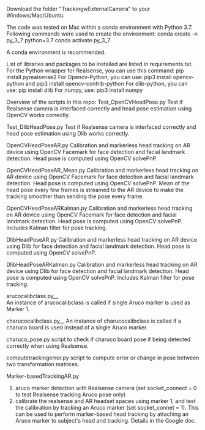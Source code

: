 Download the folder "TrackingwExternalCamera" to your Windows/Mac/Ubuntu.

The code was tested on Mac within a conda environment with Python 3.7. Following commands were used to create the environment:
conda create -n py_3_7 python=3.7
conda activate py_3_7

A conda environment is recommended.

List of libraries and packages to be installed are listed in requirements.txt.
For the Python wrapper for Realsense, you can use this command: pip install pyrealsense2
For Opencv-Python, you can use: pip3 install opencv-python and pip3 install opencv-contrib-python
For dlib-python, you can use: pip install dlib
For numpy, use: pip3 install numpy


Overview of the scripts in this repo:
Test_OpenCVHeadPose.py
Test if Realsense camera is interfaced correctly and head pose estimation using OpenCV works correctly.

Test_DlibHeadPose.py
Test if Realsense camera is interfaced correctly and head pose estimation using Dlib works correctly.

OpenCVHeadPoseAR.py
Calibration and markerless head tracking on AR device using OpenCV Facemark for face detection and facial landmark detection. Head pose is computed using OpenCV solvePnP.

OpenCVHeadPoseAR_Mean.py
Calibration and markerless head tracking on AR device using OpenCV Facemark for face detection and facial landmark detection. Head pose is computed using OpenCV solvePnP. Mean of the head pose every few frames is streamed to the AR device to make the tracking smoother than sending the pose every frame.

OpenCVHeadPoseARKalman.py
Calibration and markerless head tracking on AR device using OpenCV Facemark for face detection and facial landmark detection. Head pose is computed using OpenCV solvePnP.
Includes Kalman filter for pose tracking.

DlibHeadPoseAR.py
Calibration and markerless head tracking on AR device using Dlib for face detection and facial landmark detection. Head pose is computed using OpenCV solvePnP.

DlibHeadPoseARKalman.py
Calibration and markerless head tracking on AR device using Dlib for face detection and facial landmark detection. Head pose is computed using OpenCV solvePnP.
Includes Kalman filter for pose tracking.



arucocalibclass.py__  
An instance of arucocalibclass is called if single Aruco marker is used as Marker 1. 

charucocalibclass.py__
An instance of charucocalibclass is called if a charuco board is used instead of a single Aruco marker


charuco_pose.py
script to check if charuco board pose if being detected correctly when using Realsense.

computetrackingerror.py
script to compute error or change in pose between two transformation matrices.



Marker-basedTrackingAR.py
1. aruco marker detection with Realsense camera (set socket_connect = 0 to test Realsense tracking Aruco pose only)
2. calibrate the realsense and AR headset spaces using marker 1, and test the calibration by tracking an Aruco marker (set socket_connet = 1). This can be used to perform marker-based head tracking by attaching an Aruco marker to subject's head and tracking. Details in the Google doc.

